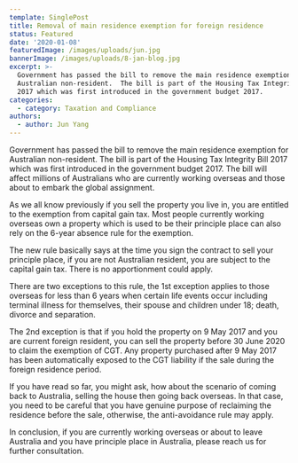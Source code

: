```yaml
---
template: SinglePost
title: Removal of main residence exemption for foreign residence
status: Featured
date: '2020-01-08'
featuredImage: /images/uploads/jun.jpg
bannerImage: /images/uploads/8-jan-blog.jpg
excerpt: >-
  Government has passed the bill to remove the main residence exemption for
  Australian non-resident.  The bill is part of the Housing Tax Integrity Bill
  2017 which was first introduced in the government budget 2017.  
categories:
  - category: Taxation and Compliance
authors:
  - author: Jun Yang
---
```

Government has passed the bill to remove the main residence exemption for Australian non-resident.  The bill is part of the Housing Tax Integrity Bill 2017 which was first introduced in the government budget 2017.  The bill will affect millions of Australians who are currently working overseas and those about to embark the global assignment. 

As we all know previously if you sell the property you live in, you are entitled to the exemption from capital gain tax.  Most people currently working overseas own a property which is used to be their principle place can also rely on the 6-year absence rule for the exemption.

The new rule basically says at the time you sign the contract to sell your principle place, if you are not Australian resident, you are subject to the capital gain tax.  There is no apportionment could apply. 

There are two exceptions to this rule, the 1st exception applies to those overseas for less than 6 years when certain life events occur including terminal illness for themselves, their spouse and children under 18; death, divorce and separation.

The 2nd exception is that if you hold the property on 9 May 2017 and you are current foreign resident, you can sell the property before 30 June 2020 to claim the exemption of CGT.  Any property purchased after 9 May 2017 has been automatically exposed to the CGT liability if the sale during the foreign residence period.

If you have read so far, you might ask, how about the scenario of coming back to Australia, selling the house then going back overseas.  In that case, you need to be careful that you have genuine purpose of reclaiming the residence before the sale, otherwise, the anti-avoidance rule may apply.

In conclusion, if you are currently working overseas or about to leave Australia and you have principle place in Australia, please reach us for further consultation.
